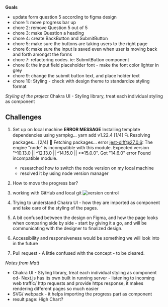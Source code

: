 **Goals**

- update form question 5 according to figma design
- chore 1: move progress bar up
- chore 2: remove Question 5 out of 5
- chore 3: make Question a heading
- chore 4: create BackButton and SubmitButton
- chore 5: make sure the buttons are taking users to the right page
- chore 6: make sure the input is saved even when user is moving back and forth amongst the forms
- chore 7: refactoring codes. ie: SubmitButton component
- chore 8: the input field placeholder font - make the font color lighter in grey
- chore 9: change the submit button text, and place holder text
- chore 10: Styling - check with design theme to standardize styling format

_Styling of the project_
Chakra UI - Styling library, treat each individual styling as component

## Challenges

1. Set up on local machine
   **ERROR MESSAGE**
   Installing template dependencies using yarnpkg...
   yarn add v1.22.4
   [1/4] 🔍 Resolving packages...
   [2/4] 🚚 Fetching packages...
   error jest-diff@27.0.6: The engine "node" is incompatible with this module. Expected version "^10.13.0 || ^12.13.0 || ^14.15.0 || >=15.0.0". Got "14.6.0"
   error Found incompatible module.

   - researched how to switch the node version on my local machine
   - resolved it by using node version manager

2. How to move the progress bar?

3. working with GitHub and local git
   ![version control](../council-emissions-calculator-spike/public/images/version-control-git.png)

4. Trying to understand Chakra UI - how they are imported as component and take care of the styling of the pages.

5. A bit confused between the design on Figma, and how the page looks when comparing side by side - start by giving it a go, and will be communicating with the designer to finalized design.

6. Accessibility and responsiveness would be something we will look into in the future

7. Pull request - A little confused with the concept - to be cleared.

_Notes from Matt_

- Chakra UI - Styling library, treat each individual styling as component
  od- Next.js has its own built in running server - listening to incoming web traffic/ http requests and provide https response, it makes rendering different pages so much easier
- SVG/ webpack - it helps importing the progress part as component
- result page: High Chart?
